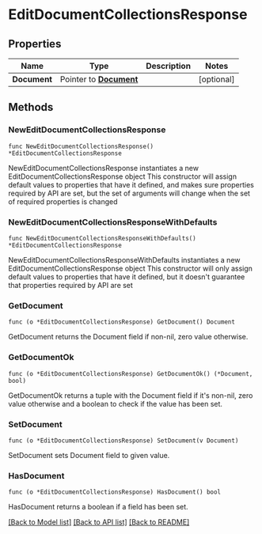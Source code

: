 # EditDocumentCollectionsResponse

## Properties

Name | Type | Description | Notes
------------ | ------------- | ------------- | -------------
**Document** | Pointer to [**Document**](Document.md) |  | [optional] 

## Methods

### NewEditDocumentCollectionsResponse

`func NewEditDocumentCollectionsResponse() *EditDocumentCollectionsResponse`

NewEditDocumentCollectionsResponse instantiates a new EditDocumentCollectionsResponse object
This constructor will assign default values to properties that have it defined,
and makes sure properties required by API are set, but the set of arguments
will change when the set of required properties is changed

### NewEditDocumentCollectionsResponseWithDefaults

`func NewEditDocumentCollectionsResponseWithDefaults() *EditDocumentCollectionsResponse`

NewEditDocumentCollectionsResponseWithDefaults instantiates a new EditDocumentCollectionsResponse object
This constructor will only assign default values to properties that have it defined,
but it doesn't guarantee that properties required by API are set

### GetDocument

`func (o *EditDocumentCollectionsResponse) GetDocument() Document`

GetDocument returns the Document field if non-nil, zero value otherwise.

### GetDocumentOk

`func (o *EditDocumentCollectionsResponse) GetDocumentOk() (*Document, bool)`

GetDocumentOk returns a tuple with the Document field if it's non-nil, zero value otherwise
and a boolean to check if the value has been set.

### SetDocument

`func (o *EditDocumentCollectionsResponse) SetDocument(v Document)`

SetDocument sets Document field to given value.

### HasDocument

`func (o *EditDocumentCollectionsResponse) HasDocument() bool`

HasDocument returns a boolean if a field has been set.


[[Back to Model list]](../README.md#documentation-for-models) [[Back to API list]](../README.md#documentation-for-api-endpoints) [[Back to README]](../README.md)


